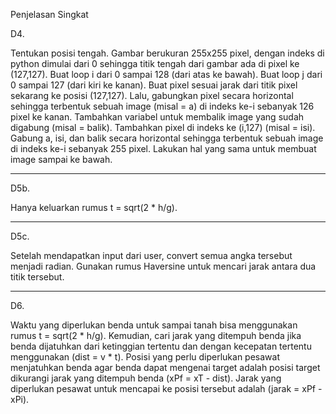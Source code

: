 Penjelasan Singkat

D4.

Tentukan posisi tengah.
Gambar berukuran 255x255 pixel, dengan indeks di python dimulai dari 0 sehingga titik tengah dari gambar ada di pixel ke (127,127).
Buat loop i dari 0 sampai 128 (dari atas ke bawah).
Buat loop j dari 0 sampai 127 (dari kiri ke kanan).
Buat pixel sesuai jarak dari titik pixel sekarang ke posisi (127,127).
Lalu, gabungkan pixel secara horizontal sehingga terbentuk sebuah image (misal = a) di indeks ke-i sebanyak 126 pixel ke kanan.
Tambahkan variabel untuk membalik image yang sudah digabung (misal = balik).
Tambahkan pixel di indeks ke (i,127) (misal = isi).
Gabung a, isi, dan balik secara horizontal sehingga terbentuk sebuah image di indeks ke-i sebanyak 255 pixel.
Lakukan hal yang sama untuk membuat image sampai ke bawah.
___________________________________________________________________________________________________________

D5b.

Hanya keluarkan rumus t = sqrt(2 * h/g).
___________________________________________________________________________________________________________

D5c.

Setelah mendapatkan input dari user, convert semua angka tersebut menjadi radian.
Gunakan rumus Haversine untuk mencari jarak antara dua titik tersebut.
___________________________________________________________________________________________________________

D6.

Waktu yang diperlukan benda untuk sampai tanah bisa menggunakan rumus t = sqrt(2 * h/g).
Kemudian, cari jarak yang ditempuh benda jika benda dijatuhkan dari ketinggian tertentu dan dengan kecepatan tertentu menggunakan (dist = v * t).
Posisi yang perlu diperlukan pesawat menjatuhkan benda agar benda dapat mengenai target adalah posisi target dikurangi jarak yang ditempuh benda (xPf = xT - dist).
Jarak yang diperlukan pesawat untuk mencapai ke posisi tersebut adalah (jarak = xPf - xPi).
